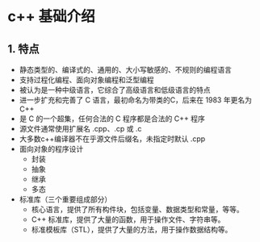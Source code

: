 # c++ 基础介绍

## 1. 特点
- 静态类型的、编译式的、通用的、大小写敏感的、不规则的编程语言
- 支持过程化编程、面向对象编程和泛型编程
- 被认为是一种中级语言，它综合了高级语言和低级语言的特点
- 进一步扩充和完善了 C 语言，最初命名为带类的C，后来在 1983 年更名为 C++
- 是 C 的一个超集，任何合法的 C 程序都是合法的 C++ 程序
- 源文件通常使用扩展名 .cpp、.cp 或 .c
- 大多数c++编译器不在乎源文件后缀名，未指定时默认 .cpp
- 面向对象的程序设计
    - 封装
    - 抽象
    - 继承
    - 多态
- 标准库（三个重要组成部分）
    - 核心语言，提供了所有构件块，包括变量、数据类型和常量，等等。
    - C++ 标准库，提供了大量的函数，用于操作文件、字符串等。
    - 标准模板库（STL），提供了大量的方法，用于操作数据结构等。


